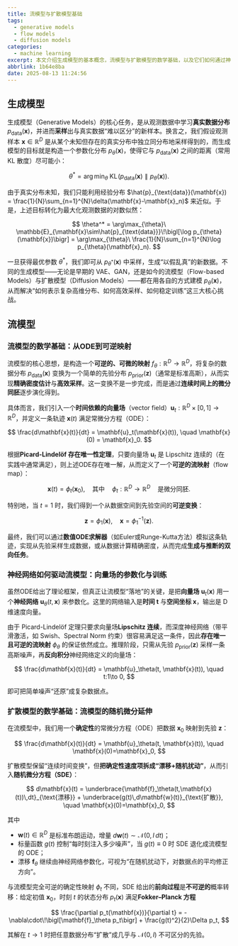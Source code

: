 ```yaml
---
title: 流模型与扩散模型基础
tags:
  - generative models
  - flow models
  - diffusion models
categories:
  - machine learning
excerpt: 本文介绍生成模型的基本概念，流模型与扩散模型的数学基础，以及它们如何通过神经网络参数化向量场或漂移项来实现数据分布的建模与采样。
abbrlink: 1b64e8ba
date: 2025-08-13 11:24:56
---
```


## 生成模型

生成模型（Generative Models）的核心任务，是从观测数据中学习**真实数据分布** $p_{\text{data}}(\mathbf{x})$，并进而**采样**出与真实数据“难以区分”的新样本。换言之，我们假设观测样本 $\mathbf{x} \in \mathbb{R}^D$ 是从某个未知但存在的真实分布中独立同分布地采样得到的，而生成模型的目标就是构造一个参数化分布 $p_{\theta}(\mathbf{x})$，使得它与 $p_{\text{data}}(\mathbf{x})$ 之间的距离（常用 KL 散度）尽可能小：

$$
\theta^* = \arg\min_{\theta}\ \mathrm{KL}\!\bigl(p_{\text{data}}(\mathbf{x}) \parallel p_{\theta}(\mathbf{x})\bigr).
$$

由于真实分布未知，我们只能利用经验分布 $\hat{p}_{\text{data}}(\mathbf{x}) = \frac{1}{N}\sum_{n=1}^{N}\delta(\mathbf{x}-\mathbf{x}_n)$ 来近似。于是，上述目标转化为最大化观测数据的对数似然：

$$
\theta^* = \arg\max_{\theta}\ \mathbb{E}_{\mathbf{x}\sim\hat{p}_{\text{data}}}\!\bigl[\log p_{\theta}(\mathbf{x})\bigr] = \arg\max_{\theta}\ \frac{1}{N}\sum_{n=1}^{N}\log p_{\theta}(\mathbf{x}_n).
$$

一旦获得最优参数 $\theta^*$，我们即可从 $p_{\theta^*}(\mathbf{x})$ 中采样，生成“以假乱真”的新数据。不同的生成模型——无论是早期的 VAE、GAN，还是如今的流模型（Flow-based Models）与扩散模型（Diffusion Models）——都在用各自的方式建模 $p_{\theta}(\mathbf{x})$，从而解决“如何表示复杂高维分布、如何高效采样、如何稳定训练”这三大核心挑战。


## 流模型
### 流模型的数学基础：从ODE到可逆映射

流模型的核心思想，是构造一个**可逆的、可微的映射** $f_\theta: \mathbb{R}^D \to \mathbb{R}^D$，将复杂的数据分布 $p_{\text{data}}(\mathbf{x})$ 变换为一个简单的先验分布 $p_{\text{prior}}(\mathbf{z})$（通常是标准高斯），从而实现**精确密度估计**与**高效采样**。这一变换不是一步完成，而是通过**连续时间上的微分同胚**逐步演化得到。

具体而言，我们引入一个**时间依赖的向量场**（vector field）$\mathbf{u}_t: \mathbb{R}^D \times [0,1] \to \mathbb{R}^D$，并定义一条轨迹 $\mathbf{x}(t)$ 满足常微分方程（ODE）：

$$
\frac{d\mathbf{x}(t)}{dt} = \mathbf{u}_t(\mathbf{x}(t)), \quad \mathbf{x}(0) = \mathbf{x}_0.
$$

根据**Picard-Lindelöf 存在唯一性定理**，只要向量场 $\mathbf{u}_t$ 是 Lipschitz 连续的（在实践中通常满足），则上述ODE存在唯一解，从而定义了一个**可逆的流映射**（flow map）：

$$
\mathbf{x}(t) = \phi_t(\mathbf{x}_0), \quad \text{其中} \quad \phi_t: \mathbb{R}^D \to \mathbb{R}^D \quad \text{是微分同胚}.
$$

特别地，当 $t = 1$ 时，我们得到一个从数据空间到先验空间的**可逆变换**：

$$
\mathbf{z} = \phi_1(\mathbf{x}), \quad \mathbf{x} = \phi_1^{-1}(\mathbf{z}).
$$

最终，我们可以通过**数值ODE求解器**（如Euler或Runge-Kutta方法）模拟这条轨迹，实现从先验采样生成数据，或从数据计算精确密度，从而完成**生成与推断的双向任务**。

### 神经网络如何驱动流模型：向量场的参数化与训练

虽然ODE给出了理论框架，但真正让流模型“落地”的关键，是把**向量场** $\mathbf{u}_t(\mathbf{x})$ 用一个**神经网络** $\mathbf{u}_\theta(t, \mathbf{x})$ 来参数化。这里的网络输入是**时间 t** 与**空间坐标 x**，输出是 D 维速度向量。

由于 Picard-Lindelöf 定理只要求向量场**Lipschitz 连续**，而深度神经网络（带平滑激活，如 Swish、Spectral Norm 约束）很容易满足这一条件，因此**存在唯一且可逆的流映射** $\phi_\theta$ 的保证依然成立。推理阶段，只需从先验 $p_{\text{prior}}(\mathbf{z})$ 采样一条高斯噪声，再**反向积分**神经网络定义的向量场：

$$
\frac{d\mathbf{x}(t)}{dt} = \mathbf{u}_\theta(t, \mathbf{x}(t)), \quad t:1\to 0,
$$

即可把简单噪声“还原”成复杂数据点。

### 扩散模型的数学基础：流模型的随机微分延伸

在流模型中，我们用一个**确定性**的常微分方程（ODE）把数据 $\mathbf{x}_0$ 映射到先验 $\mathbf{z}$：

$$
\frac{d\mathbf{x}(t)}{dt} = \mathbf{u}_\theta(t, \mathbf{x}(t)), \quad \mathbf{x}(0)=\mathbf{x}_0,
$$

扩散模型保留“连续时间变换”，但**把确定性速度项拆成“漂移+随机扰动”**，从而引入**随机微分方程（SDE）**：

$$
d\mathbf{x}(t) = \underbrace{\mathbf{f}_\theta(t,\mathbf{x}(t))\,dt}_{\text{漂移}} + \underbrace{g(t)\,d\mathbf{w}(t)}_{\text{扩散}}, \quad \mathbf{x}(0)=\mathbf{x}_0,
$$

其中  
- $\mathbf{w}(t)\in\mathbb{R}^D$ 是标准布朗运动，增量 $d\mathbf{w}(t)\sim\mathcal{N}(0,I\,dt)$；  
- 标量函数 $g(t)$ 控制“每时刻注入多少噪声”，当 $g(t)\equiv 0$ 时 SDE 退化成流模型的 ODE；  
- 漂移 $\mathbf{f}_\theta$ 继续由神经网络参数化，可视为“在随机扰动下，对数据点的平均修正方向”。

与流模型完全可逆的确定性映射 $\phi_t$ 不同，SDE 给出的**前向过程**是**不可逆的**概率转移：给定初值 $\mathbf{x}_0$，时刻 $t$ 的状态分布 $p_t(\mathbf{x})$ 满足**Fokker–Planck 方程**

$$
\frac{\partial p_t(\mathbf{x})}{\partial t} = -\nabla\cdot\!\bigl[\mathbf{f}_\theta p_t\bigr] + \frac{g(t)^2}{2}\Delta p_t,
$$

其解在 $t\to 1$ 时把任意数据分布“扩散”成几乎与 $\mathcal{N}(0,I)$ 不可区分的先验。